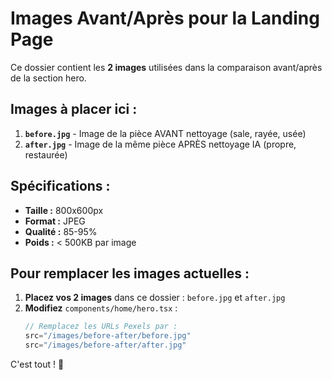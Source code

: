 # Images Avant/Après pour la Landing Page

Ce dossier contient les **2 images** utilisées dans la comparaison avant/après de la section hero.

## Images à placer ici :

1. **`before.jpg`** - Image de la pièce AVANT nettoyage (sale, rayée, usée)
2. **`after.jpg`** - Image de la même pièce APRÈS nettoyage IA (propre, restaurée)

## Spécifications :
- **Taille :** 800x600px
- **Format :** JPEG
- **Qualité :** 85-95%
- **Poids :** < 500KB par image

## Pour remplacer les images actuelles :

1. **Placez vos 2 images** dans ce dossier : `before.jpg` et `after.jpg`
2. **Modifiez** `components/home/hero.tsx` :
   ```jsx
   // Remplacez les URLs Pexels par :
   src="/images/before-after/before.jpg"
   src="/images/before-after/after.jpg"
   ```

C'est tout ! 🚀